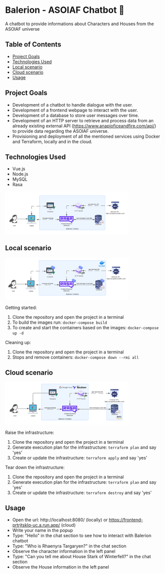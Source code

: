# Balerion - ASOIAF Chatbot 🐲

A chatbot to provide informations about Characters and Houses from the ASOIAF universe

## Table of Contents

- [Project Goals](#project-goals)
- [Technologies Used](#technologies-used)
- [Local scenario](#localScenario)
- [Cloud scenario](#cloudScenario)
- [Usage](#usage)

## Project Goals

- Development of a chatbot to handle dialogue with the user.
- Development of a frontend webpage to interact with the user.
- Development of a database to store user messages over time.
- Development of an HTTP server to retrieve and process data from an already existing external API (https://www.anapioficeandfire.com/api/) to provide data regarding the ASOIAF universe.
- Provisioning and deployment of all the mentioned services using Docker and Terraform, locally and in the cloud.

## Technologies Used

- Vue.js
- Node.js
- MySQL
- Rasa

<img src="diagrams\Components.png" alt="Chatbot components" width="400"/>

## Local scenario

<img src="diagrams\Local.png" alt="Chatbot local scenario" width="400"/>

Getting started:
1. Clone the repository and open the project in a terminal
2. To build the images run: `docker-compose build`
3. To create and start the containers based on the images: `docker-compose up -d`

Cleaning up:
1. Clone the repository and open the project in a terminal
2. Stops and remove containers: `docker-compose down --rmi all`

## Cloud scenario

<img src="diagrams\Cloud.png" alt="Chatbot cloud scenario" width="400"/>

Raise the infrastructure:
1. Clone the repository and open the project in a terminal
2. Generate execution plan for the infrastructure: `terraform plan` and say 'yes'
3. Create or update the infrastructure: `terraform apply` and say 'yes'

Tear down the infrastructure:
1. Clone the repository and open the project in a terminal
2. Generate execution plan for the infrastructure: `terraform plan` and say 'yes'
3. Create or update the infrastructure: `terraform destroy` and say 'yes'

## Usage

- Open the url: http://localhost:8080/ (locally) or https://frontend-prtrjtsklq-uc.a.run.app/ (cloud)
- Write your name in the popup
- Type: "Hello" in the chat section to see how to interact with Balerion chatbot
- Type: "Who is Rhaenyra Targaryen?" in the chat section
- Observe the character information in the left panel
- Type: "Can you tell me about House Stark of Winterfell?" in the chat section
- Observe the House information in the left panel

